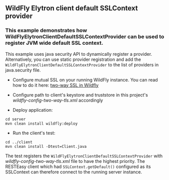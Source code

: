 ## WildFly Elytron client default SSLContext provider

### This example demonstrates how WildFlyElytronClientDefaultSSLContextProvider can be used to register JVM wide default SSL context.

This example uses java security API to dynamically register a provider. Alternatively, you can use static provider registration and add the `WildFlyElytronClientDefaultSSLContextProvider` to the list of providers in java.security file.

* Configure mutual SSL on your running WildFly instance. You can read how to do it here: [two-way SSL in Wildfly](https://docs.wildfly.org/27/WildFly_Elytron_Security.html#enable-two-way-ssltls-in-wildfly-for-applications)

* Configure path to client's keystore and truststore in this project's *wildfly-config-two-way-tls.xml* accordingly

* Deploy application:

```
cd server
mvn clean install wildfly:deploy
```

* Run the client's test: 

```
cd ../client
mvn clean install -Dtest=Client.java
```

The test registers the `WildFlyElytronClientDefaultSSLContextProvider` with *wildfly-config-two-way-tls.xml* file to have the highest priority. The RESTEasy client which had `SSLContext.getDefault()` configured as its SSLContext can therefore connect to the running server instance.

